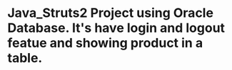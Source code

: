 # Java_Struts2 Project using Oracle Database. It's have login and logout featue and showing product in a table.
